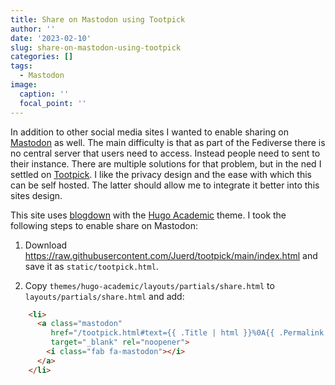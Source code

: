 ```yaml
---
title: Share on Mastodon using Tootpick
author: ''
date: '2023-02-10'
slug: share-on-mastodon-using-tootpick
categories: []
tags:
  - Mastodon
image:
  caption: ''
  focal_point: ''
---
```


In addition to other social media sites I wanted to enable sharing on [Mastodon](https://joinmastodon.org) as well. The main difficulty is that as part of the Fediverse there is no central server that users need to access. Instead people need to sent to their instance. There are multiple solutions for that problem, but in the ned I settled on [Tootpick](https://github.com/Juerd/tootpick). I like the privacy design and the ease with which this can be self hosted. The latter should allow me to integrate it better into this sites design.

This site uses [blogdown](https://pkgs.rstudio.com/blogdown/) with the [Hugo Academic](https://academic-demo.netlify.app/) theme. I took the following steps to enable share on Mastodon:

1. Download https://raw.githubusercontent.com/Juerd/tootpick/main/index.html and save it as `static/tootpick.html`.

2. Copy `themes/hugo-academic/layouts/partials/share.html` to `layouts/partials/share.html` and add:

```html
    <li>
      <a class="mastodon"
         href="/tootpick.html#text={{ .Title | html }}%0A{{ .Permalink | html }}"
         target="_blank" rel="noopener">
        <i class="fab fa-mastodon"></i>
      </a>
    </li>
```    
